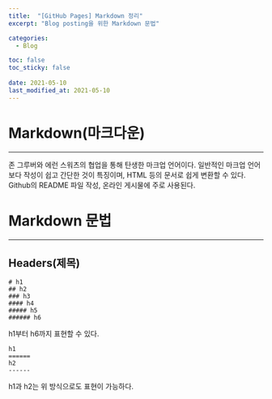 ```yaml
---
title:  "[GitHub Pages] Markdown 정리"
excerpt: "Blog posting을 위한 Markdown 문법"

categories:
  - Blog

toc: false
toc_sticky: false
 
date: 2021-05-10
last_modified_at: 2021-05-10
---
```


Markdown(마크다운)
======  
---
존 그루버와 에런 스워츠의 협업을 통해 탄생한 마크업 언어이다. 일반적인 마크업 언어보다 작성이 쉽고 간단한 것이 특징이며, HTML 등의 문서로 쉽게 변환할 수 있다. Github의 README 파일 작성, 온라인 게시물에 주로 사용된다.

Markdown 문법
======  
---
Headers(제목)
------  

    # h1
    ## h2
    ### h3
    #### h4
    ##### h5
    ###### h6  

h1부터 h6까지 표현할 수 있다.  

    h1
    ======  
    h2
    ------  

h1과 h2는 위 방식으로도 표현이 가능하다.